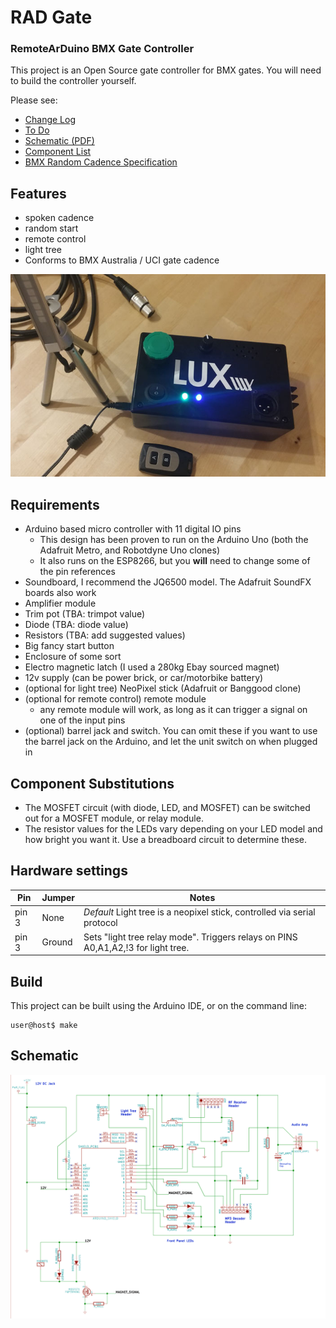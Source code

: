 # RAD Gate
### RemoteArDuino BMX Gate Controller

This project is an Open Source gate controller for BMX gates. You will need to build the controller yourself.

Please see:

 - [Change Log](CHANGELOG.md)
 - [To Do](doc/ToDo.md)
 - [Schematic (PDF)](doc/schematic.pdf)
 - [Component List](doc/ComponentList.md)
 - [BMX Random Cadence Specification](doc/BMXCadence.md)

## Features

- spoken cadence
- random start
- remote control
- light tree
- Conforms to BMX Australia / UCI gate cadence

![Image of gate controller](doc/radgate.jpg)

## Requirements

- Arduino based micro controller with 11 digital IO pins
  - This design has been proven to run on the Arduino Uno (both the Adafruit Metro, and Robotdyne Uno clones)
  - It also runs on the ESP8266, but you **will** need to change some of the pin references
- Soundboard, I recommend the JQ6500 model. The Adafruit SoundFX boards also work
- Amplifier module
- Trim pot (TBA: trimpot value)
- Diode (TBA: diode value)
- Resistors (TBA: add suggested values)
- Big fancy start button
- Enclosure of some sort
- Electro magnetic latch (I used a 280kg Ebay sourced magnet)
- 12v supply (can be power brick, or car/motorbike battery)
- (optional for light tree) NeoPixel stick (Adafruit or Banggood clone)
- (optional for remote control) remote module
  - any remote module will work, as long as it can trigger a signal on one of the input pins
- (optional) barrel jack and switch. You can omit these if you want to use the barrel jack on the Arduino, and let the unit switch on when plugged in

## Component Substitutions

- The MOSFET circuit (with diode, LED, and MOSFET) can be switched out for a MOSFET module, or relay module.
- The resistor values for the LEDs vary depending on your LED model and how bright you want it. Use a breadboard circuit to determine these.

## Hardware settings

| Pin | Jumper | Notes |
| -------------------| -----|-------- |
| pin 3 | None | *Default* Light tree is a neopixel stick, controlled via serial protocol |
| pin 3 | Ground | Sets "light tree relay mode". Triggers relays on PINS A0,A1,A2,!3 for light tree. |

## Build

This project can be built using the Arduino IDE, or on the command line:

````
user@host$ make
````

## Schematic

![Image of gate controller schematic](doc/schematic.png)
